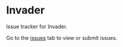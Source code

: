 # Invader

Issue tracker for Invader.

Go to the [issues](https://github.com/anarchy-rnd/invader/issues) tab to view or submit issues.
